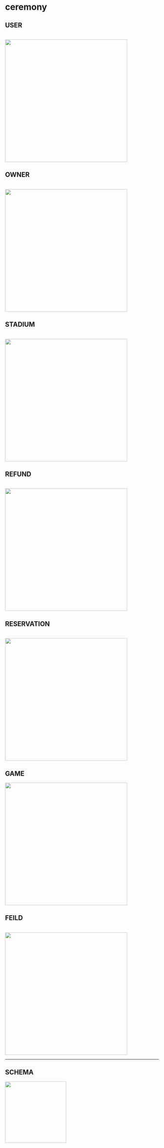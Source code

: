 # ceremony

  ## USER
  <br>
  <img width="400" src="https://user-images.githubusercontent.com/22341320/46417173-09362300-c764-11e8-9095-ebc7ac0beea2.jpeg">
  <br>
  
  ## OWNER
  <br>
  <img width="400" src="https://user-images.githubusercontent.com/22341320/46417475-b7da6380-c764-11e8-94b9-da9d4206207e.jpeg">
  
  
  <br>
  
  ## STADIUM
  <br>
  <img width="400" src="https://user-images.githubusercontent.com/22341320/46417224-223ed400-c764-11e8-86f9-9cbc39fcd34d.jpeg">
  <br>
  
  ## REFUND
  <br>
  <img width="400" src="https://user-images.githubusercontent.com/22341320/46417231-24089780-c764-11e8-95c0-26d74ba52f6c.jpeg">
  <br>
  
  ## RESERVATION
  <br>
  <img width="400" src="https://user-images.githubusercontent.com/22341320/46417234-2539c480-c764-11e8-98a2-4be3fa9d0f0d.jpeg">
  <br>
  
  ## GAME
  <img width="400" src="https://user-images.githubusercontent.com/22341320/46417237-2834b500-c764-11e8-98ab-cdd350aecb6f.jpeg">
  <br>
  
  ## FEILD
  <br>
  <img width="400" src="https://user-images.githubusercontent.com/22341320/46417402-89f51f00-c764-11e8-9b2c-0866d588159f.jpeg">
  <br>

- - -
## SCHEMA
<img width="200" src="https://user-images.githubusercontent.com/22341320/46417535-d9d3e600-c764-11e8-94a5-2c4719dc06f3.png">
